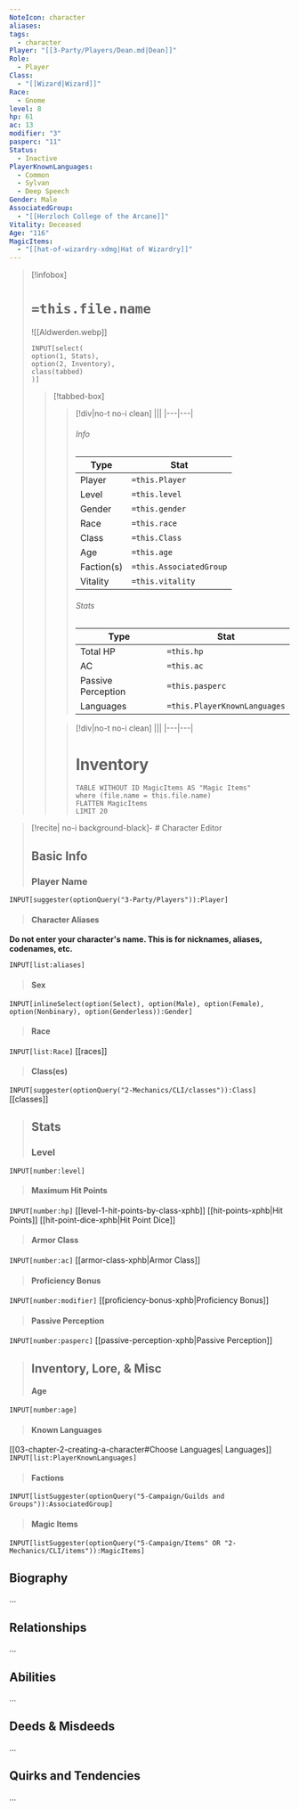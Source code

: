```yaml
---
NoteIcon: character
aliases: 
tags:
  - character
Player: "[[3-Party/Players/Dean.md|Dean]]"
Role:
  - Player
Class:
  - "[[Wizard|Wizard]]"
Race:
  - Gnome
level: 8
hp: 61
ac: 13
modifier: "3"
pasperc: "11"
Status:
  - Inactive
PlayerKnownLanguages:
  - Common
  - Sylvan
  - Deep Speech
Gender: Male
AssociatedGroup:
  - "[[Herzloch College of the Arcane]]"
Vitality: Deceased
Age: "116"
MagicItems:
  - "[[hat-of-wizardry-xdmg|Hat of Wizardry]]"
---
```


> [!infobox]
> # `=this.file.name`
> ![[Aldwerden.webp]]
>~~~meta-bind
>INPUT[select(
>option(1, Stats),
>option(2, Inventory),
>class(tabbed)
>)]
>~~~
>> [!tabbed-box]
>>> [!div|no-t no-i clean]
>>>|||
>>>|---|---|
>>> ###### Info
>>> Type |  Stat |
>>> ---|---|
>>> Player | `=this.Player` |
>>> Level | `=this.level` |
>>> Gender | `=this.gender` |
>>> Race | `=this.race` |
>>> Class | `=this.Class` |
>>> Age | `=this.age` |
>>> Faction(s) | `=this.AssociatedGroup` |
>>> Vitality | `=this.vitality` |
>>> ###### Stats
>>> Type |  Stat |
>>> ---|---|
>>> Total HP | `=this.hp` |
>>> AC | `=this.ac` |
>>> Passive Perception | `=this.pasperc` |
>>> Languages | `=this.PlayerKnownLanguages` |
>>
>>> [!div|no-t no-i clean]
>>>|||
>>>|---|---|
>>> # Inventory
>>> ```dataview
>>> TABLE WITHOUT ID MagicItems AS "Magic Items"
>>> where (file.name = this.file.name)
>>> FLATTEN MagicItems
>>> LIMIT 20

> [!recite| no-i background-black]- # Character Editor
> 
> ## Basic Info
> ### Player Name
`INPUT[suggester(optionQuery("3-Party/Players")):Player]`
>#### Character Aliases
**Do not enter your character's name. This is for nicknames, aliases, codenames, etc.**
>
`INPUT[list:aliases]`
>
>#### Sex
`INPUT[inlineSelect(option(Select), option(Male), option(Female), option(Nonbinary), option(Genderless)):Gender]`
>
>#### Race
`INPUT[list:Race]`
[[races]]
>
>#### Class(es)
`INPUT[suggester(optionQuery("2-Mechanics/CLI/classes")):Class]`
[[classes]]
>
>## Stats
>
>### Level
`INPUT[number:level]`
>
>#### Maximum Hit Points
`INPUT[number:hp]`
[[level-1-hit-points-by-class-xphb]]
[[hit-points-xphb|Hit Points]]
[[hit-point-dice-xphb|Hit Point Dice]]
>
>#### Armor Class
`INPUT[number:ac]`
[[armor-class-xphb|Armor Class]]
>
>#### Proficiency Bonus
`INPUT[number:modifier]`
[[proficiency-bonus-xphb|Proficiency Bonus]]
>
>#### Passive Perception
`INPUT[number:pasperc]`
[[passive-perception-xphb|Passive Perception]]
>
>## Inventory, Lore, & Misc
>
>#### Age
`INPUT[number:age]`
>
>#### Known Languages
[[03-chapter-2-creating-a-character#Choose Languages| Languages]]
`INPUT[list:PlayerKnownLanguages]`
>#### Factions
`INPUT[listSuggester(optionQuery("5-Campaign/Guilds and Groups")):AssociatedGroup]`
>
>#### Magic Items
`INPUT[listSuggester(optionQuery("5-Campaign/Items" OR "2-Mechanics/CLI/items")):MagicItems]`


## Biography

...

## Relationships

...

## Abilities

...

## Deeds & Misdeeds

...

## Quirks and Tendencies

...